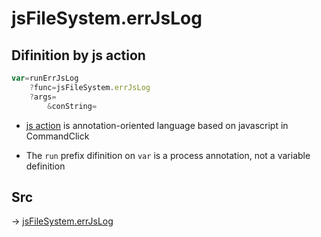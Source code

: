 # jsFileSystem.errJsLog

## Difinition by js action

```js.js
var=runErrJsLog
	?func=jsFileSystem.errJsLog
	?args=
		&conString=
```

- [js action](#) is annotation-oriented language based on javascript in CommandClick

- The `run` prefix difinition on `var` is a process annotation, not a variable definition

## Src

-> [jsFileSystem.errJsLog](https://github.com/puutaro/CommandClick/blob/master/app/src/main/java/com/puutaro/commandclick/fragment_lib/terminal_fragment/js_interface/file/JsFileSystem.kt#L136)


